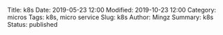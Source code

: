 Title: k8s
Date: 2019-05-23 12:00
Modified: 2019-10-23 12:00
Category: micros
Tags: k8s, micro service
Slug: k8s
Author: Mingz
Summary: k8s
Status: published
